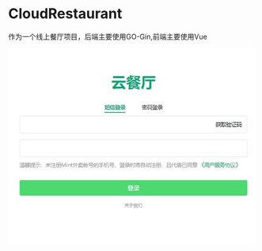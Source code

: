 # CloudRestaurant

作为一个线上餐厅项目，后端主要使用GO-Gin,前端主要使用Vue

![image](https://github.com/Teanix/CloudRestaurant/blob/main/docs/image/login.png)

